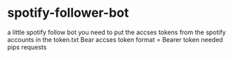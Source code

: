 # spotify-follower-bot
a little spotify follow bot you need to put the accses tokens from the spotify accounts in the token.txt
Bear accses token format = Bearer token
needed pips requests

